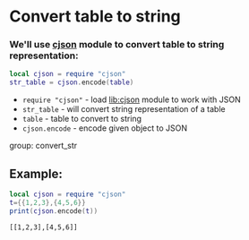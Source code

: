 # Convert table to string

### We'll use [cjson](https://luarocks.org/modules/openresty/lua-cjson) module to convert table to string representation:

```lua
local cjson = require "cjson"
str_table = cjson.encode(table)
```

- `require "cjson"` - load [lib:cjson](https://onelinerhub.com/lua/install-cjson-module-with-luarocks) module to work with JSON
- `str_table` - will convert string representation of a table
- `table` - table to convert to string
- `cjson.encode` - encode given object to JSON

group: convert_str

## Example: 
```lua
local cjson = require "cjson"
t={{1,2,3},{4,5,6}}
print(cjson.encode(t))
```
```
[[1,2,3],[4,5,6]]

```

